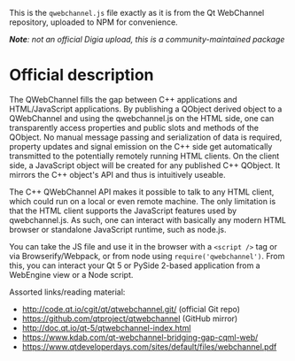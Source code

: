 This is the `qwebchannel.js` file exactly as it is from the Qt WebChannel repository, uploaded to NPM for convenience.

***Note**: not an official Digia upload, this is a community-maintained package*

# Official description

The QWebChannel fills the gap between C++ applications and HTML/JavaScript applications. By publishing a QObject derived object to a QWebChannel and using the qwebchannel.js on the HTML side, one can transparently access properties and public slots and methods of the QObject. No manual message passing and serialization of data is required, property updates and signal emission on the C++ side get automatically transmitted to the potentially remotely running HTML clients. On the client side, a JavaScript object will be created for any published C++ QObject. It mirrors the C++ object's API and thus is intuitively useable.

The C++ QWebChannel API makes it possible to talk to any HTML client, which could run on a local or even remote machine. The only limitation is that the HTML client supports the JavaScript features used by qwebchannel.js. As such, one can interact with basically any modern HTML browser or standalone JavaScript runtime, such as node.js.


You can take the JS file and use it in the browser with a `<script />` tag or via Browserify/Webpack, or from node using `require('qwebchannel')`. From this, you can interact your Qt 5 or PySide 2-based application from a WebEngine view or a Node script.

Assorted links/reading material:

 * http://code.qt.io/cgit/qt/qtwebchannel.git/ (official Git repo)
 * https://github.com/qtproject/qtwebchannel (GitHub mirror)
 * http://doc.qt.io/qt-5/qtwebchannel-index.html
 * https://www.kdab.com/qt-webchannel-bridging-gap-cqml-web/
 * https://www.qtdeveloperdays.com/sites/default/files/webchannel.pdf